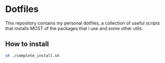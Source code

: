 # Dotfiles

This repository contains my personal dotfiles, a collection of useful scripts that installs MOST of the packages that i use and some other utils.

## How to install

```bash
sh ./complete_install.sh
```

